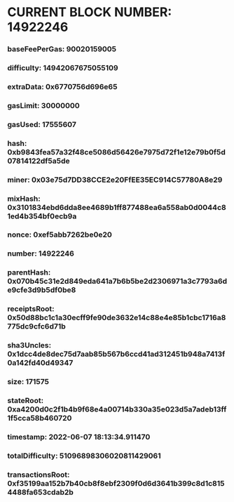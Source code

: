 # CURRENT BLOCK NUMBER: 14922246

### baseFeePerGas: 90020159005
### difficulty: 14942067675055109
### extraData: 0x6770756d696e65
### gasLimit: 30000000
### gasUsed: 17555607
### hash: 0xb9843fea57a32f48ce5086d56426e7975d72f1e12e79b0f5d07814122df5a5de
### miner: 0x03e75d7DD38CCE2e20FfEE35EC914C57780A8e29
### mixHash: 0x3101834ebd6dda8ee4689b1ff877488ea6a558ab0d0044c81ed4b354bf0ecb9a
### nonce: 0xef5abb7262be0e20
### number: 14922246
### parentHash: 0x070b45c31e2d849eda641a7b6b5be2d2306971a3c7793a6de9cfe3d9b5df0be8
### receiptsRoot: 0x50d88bc1c1a30ecff9fe90de3632e14c88e4e85b1cbc1716a8775dc9cfc6d71b
### sha3Uncles: 0x1dcc4de8dec75d7aab85b567b6ccd41ad312451b948a7413f0a142fd40d49347
### size: 171575
### stateRoot: 0xa4200d0c2f1b4b9f68e4a00714b330a35e023d5a7adeb13ff1f5cca58b460720
### timestamp: 2022-06-07 18:13:34.911470
### totalDifficulty: 51096898306020811429061
### transactionsRoot: 0xf35199aa152b7b40cb8f8ebf2309f0d6d3641b399c8d1c8154488fa653cdab2b
